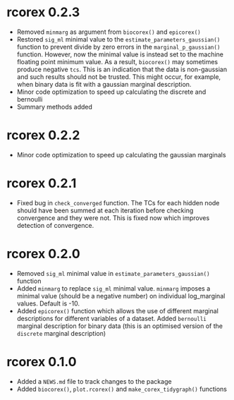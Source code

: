 # rcorex 0.2.3
* Removed `minmarg` as argument from `biocorex()` and `epicorex()`
* Restored `sig_ml` minimal value to the `estimate_parameters_gaussian()` function to prevent divide by zero errors in the `marginal_p_gaussian()` function. However, now the minimal value is instead set to the machine floating point minimum value. As a result, `biocorex()` may sometimes produce negative `tcs`. This is an indication that the data is non-gaussian and such results should not be trusted. This might occur, for example, when binary data is fit with a gaussian marginal description.
* Minor code optimization to speed up calculating the discrete and bernoulli
* Summary methods added

# rcorex 0.2.2
* Minor code optimization to speed up calculating the gaussian marginals

# rcorex 0.2.1
* Fixed bug in `check_converged` function. The TCs for each hidden node should have been summed at each iteration before checking convergence and they were not. This is fixed now which improves detection of convergence.
 
# rcorex 0.2.0

* Removed `sig_ml` minimal value in `estimate_parameters_gaussian()` function
* Added `minmarg` to replace `sig_ml` minimal value. `minmarg` imposes a minimal value (should be a negative number) on individual log_marginal values. Default is -10.
* Added `epicorex()` function which allows the use of different marginal descriptions for different variables of a dataset. Added `bernoulli` marginal description for binary data (this is an optimised version of the `discrete` marginal description)

# rcorex 0.1.0

* Added a `NEWS.md` file to track changes to the package
* Added `biocorex()`, `plot.rcorex()` and `make_corex_tidygraph()` functions
